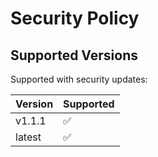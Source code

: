 # Security Policy

## Supported Versions

Supported with security updates:

| Version | Supported          |
| ------- | ------------------ |
| v1.1.1  | :white_check_mark: |
| latest  | :white_check_mark: |

